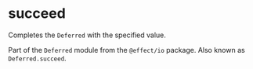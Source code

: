 # succeed

Completes the `Deferred` with the specified value.

Part of the `Deferred` module from the `@effect/io` package. Also known as `Deferred.succeed`.
